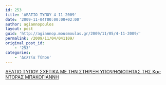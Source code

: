 ```yaml
---
id: 253
title: 'ΔΕΛΤΙΟ ΤΥΠΟΥ 4-11-2009'
date: '2009-11-04T00:00:00+02:00'
author: agiannopoulos
layout: post
guid: 'http://agiannop.mousmoulas.gr/2009/11/05/4-11-2009/'
permalink: /2009/11/04/041109/
original_post_id:
    - '253'
categories:
    - 'Δελτία Τύπου'
---
```


[ ΔΕΛΤΙΟ ΤΥΠΟΥ ΣΧΕΤΙΚΑ ΜΕ ΤΗΝ ΣΤΗΡΙΞΗ ΥΠΟΨΗΦΙΟΤΗΤΑΣ ΤΗΣ Κας ΝΤΟΡΑΣ ΜΠΑΚΟΓΙΑΝΝΗ](http://localhost:8000/wp-content/uploads/2009/11/4-11-20092.pdf)